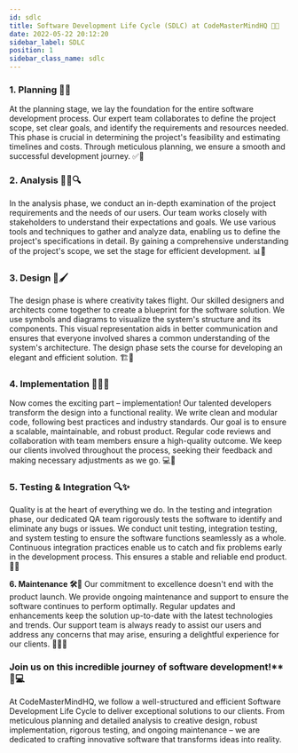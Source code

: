 ```yaml
---
id: sdlc
title: Software Development Life Cycle (SDLC) at CodeMasterMindHQ 🔄🚀
date: 2022-05-22 20:12:20
sidebar_label: SDLC
position: 1
sidebar_class_name: sdlc
---
```


### 1. Planning 📆📝
At the planning stage, we lay the foundation for the entire software development process. Our expert team collaborates to define the project scope, set clear goals, and identify the requirements and resources needed. This phase is crucial in determining the project's feasibility and estimating timelines and costs. Through meticulous planning, we ensure a smooth and successful development journey. ✅💼

### 2. Analysis 🕵️‍♂️🔍
In the analysis phase, we conduct an in-depth examination of the project requirements and the needs of our users. Our team works closely with stakeholders to understand their expectations and goals. We use various tools and techniques to gather and analyze data, enabling us to define the project's specifications in detail. By gaining a comprehensive understanding of the project's scope, we set the stage for efficient development. 📊🧩

### 3. Design 🎨🖌️
The design phase is where creativity takes flight. Our skilled designers and architects come together to create a blueprint for the software solution. We use symbols and diagrams to visualize the system's structure and its components. This visual representation aids in better communication and ensures that everyone involved shares a common understanding of the system's architecture. The design phase sets the course for developing an elegant and efficient solution. 🏗️📐

### 4. Implementation 👨‍💻🚀
Now comes the exciting part – implementation! Our talented developers transform the design into a functional reality. We write clean and modular code, following best practices and industry standards. Our goal is to ensure a scalable, maintainable, and robust product. Regular code reviews and collaboration with team members ensure a high-quality outcome. We keep our clients involved throughout the process, seeking their feedback and making necessary adjustments as we go. 💻🧱

### 5. Testing & Integration 🔍✨
Quality is at the heart of everything we do. In the testing and integration phase, our dedicated QA team rigorously tests the software to identify and eliminate any bugs or issues. We conduct unit testing, integration testing, and system testing to ensure the software functions seamlessly as a whole. Continuous integration practices enable us to catch and fix problems early in the development process. This ensures a stable and reliable end product. 🧪🔧

**6. Maintenance 🛠️🔧**
Our commitment to excellence doesn't end with the product launch. We provide ongoing maintenance and support to ensure the software continues to perform optimally. Regular updates and enhancements keep the solution up-to-date with the latest technologies and trends. Our support team is always ready to assist our users and address any concerns that may arise, ensuring a delightful experience for our clients. 👨‍🔧🔩

### Join us on this incredible journey of software development!** 🚀💻
At CodeMasterMindHQ, we follow a well-structured and efficient Software Development Life Cycle to deliver exceptional solutions to our clients. From meticulous planning and detailed analysis to creative design, robust implementation, rigorous testing, and ongoing maintenance – we are dedicated to crafting innovative software that transforms ideas into reality.
